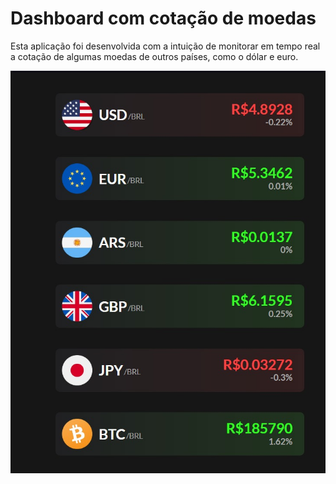 # Dashboard com cotação de moedas

Esta aplicação foi desenvolvida com a intuição de monitorar em tempo real a cotação de algumas moedas de outros países, como o dólar e euro.

<img alt='imagem da aplicação' src='images/resultado.jpg'>
